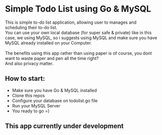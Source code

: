 # Simple Todo List using Go & MySQL

This is simple to-do list application, allowing user to manages and scheduling their to-do list.<br>
You can use your own local database (for super safe & private) like in this case, we using MySQL, so i suggests using MySQL 
and make sure you have MySQL already installed on your Computer.<br>
<br>
The benefits using this app rather than using paper is of course, you dont want to waste paper and pen all the time right?<br>
And also privacy matter.<br>

## How to start:
- Make sure you have Go & MySQL installed
- Clone this repos
- Configure your database on todolist.go file
- Run your MySQL Server
- You ready to go =)

## This app currently under development
